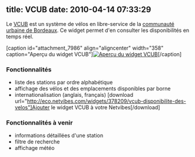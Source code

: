 title: VCUB
date: 2010-04-14 07:33:29
---

Le [VCUB](http://vcub.fr/) est un système de vélos en libre-service de la [communauté urbaine de Bordeaux](http://lacub.fr/). Ce widget permet d'en consulter les disponibilités en temps réel.

<!--more-->

[caption id="attachment_7986" align="aligncenter" width="358" caption="Aperçu du widget VCUB"][![](https://oncletom.io/images/2010/04/uwa-vcub.png "Aperçu du widget VCUB")](https://oncletom.io/images/2010/04/uwa-vcub.png)[/caption]

### Fonctionnalités

*   liste des stations par ordre alphabétique
*   affichage des vélos et des emplacements disponibles par borne
*   internationalisation (anglais, français)
[download url="http://eco.netvibes.com/widgets/378209/vcub-disponibilite-des-velos"]Ajouter le widget VCUB à votre Netvibes[/download]

### Fonctionnalités à venir

*   informations détaillées d'une station
*   filtre de recherche
*   affichage météo